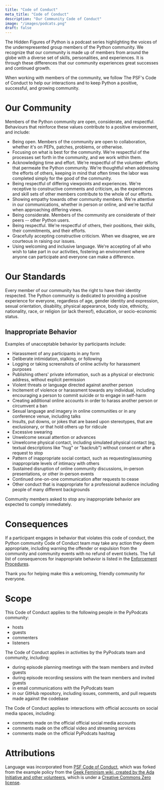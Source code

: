 ```yaml
---
title: "Code of Conduct"
meta_title: "Code of Conduct"
description: "Our Community Code of Conduct"
image: "/images/podcats.png"
draft: false
---
```



The Hidden Figures of Python is a podcast series highlighting the
voices of the underrepresented group members of the Python community. We recognize
that our community is made up of members from around the globe with a diverse set of
skills, personalities, and experiences. It is through these differences that our
community experiences great successes and continued growth.

When working with members of the community, we follow The PSF's Code of Conduct
to help our interactions and to keep Python a positive, successful, and
growing community.

# Our Community

Members of the Python community are open, considerate, and respectful. Behaviours
that reinforce these values contribute to a positive environment, and include:

- Being open. Members of the community are open to collaboration, whether it's on PEPs, patches, problems, or otherwise.
- Focusing on what is best for the community. We're respectful of the processes set forth in the community, and we work within them.
- Acknowledging time and effort. We're respectful of the volunteer efforts that permeate the Python community. We're thoughtful when addressing the efforts of others, keeping in mind that often times the labor was completed simply for the good of the community.
- Being respectful of differing viewpoints and experiences. We're receptive to constructive comments and criticism, as the experiences and skill sets of other members contribute to the whole of our efforts.
- Showing empathy towards other community members. We're attentive in our communications, whether in person or online, and we're tactful when approaching differing views.
- Being considerate. Members of the community are considerate of their peers -- other Python users.
- Being respectful. We're respectful of others, their positions, their skills, their commitments, and their efforts.
- Gracefully accepting constructive criticism. When we disagree, we are courteous in raising our issues.
- Using welcoming and inclusive language. We're accepting of all who wish to take part in our activities, fostering an environment where anyone can participate and everyone can make a difference.

# Our Standards

Every member of our community has the right to have their identity respected.
The Python community is dedicated to providing a positive experience for everyone,
regardless of age, gender identity and expression, sexual orientation, disability,
physical appearance, body size, ethnicity, nationality, race, or religion (or lack thereof),
education, or socio-economic status.

## Inappropriate Behavior

Examples of unacceptable behavior by participants include:

- Harassment of any participants in any form
- Deliberate intimidation, stalking, or following
- Logging or taking screenshots of online activity for harassment purposes
- Publishing others' private information, such as a physical or electronic address, without explicit permission
- Violent threats or language directed against another person
- Incitement of violence or harassment towards any individual, including encouraging a person to commit suicide or to engage in self-harm
- Creating additional online accounts in order to harass another person or circumvent a ban
- Sexual language and imagery in online communities or in any conference venue, including talks
- Insults, put downs, or jokes that are based upon stereotypes, that are exclusionary, or that hold others up for ridicule
- Excessive swearing
- Unwelcome sexual attention or advances
- Unwelcome physical contact, including simulated physical contact (eg, textual descriptions like "hug" or "backrub") without consent or after a request to stop
- Pattern of inappropriate social contact, such as requesting/assuming inappropriate levels of intimacy with others
- Sustained disruption of online community discussions, in-person presentations, or other in-person events
- Continued one-on-one communication after requests to cease
- Other conduct that is inappropriate for a professional audience including people of many different backgrounds 


Community members asked to stop any inappropriate behavior are expected to comply immediately.


# Consequences

If a participant engages in behavior that violates this code of conduct, the
Python community Code of Conduct team may take any action they deem appropriate,
including warning the offender or expulsion from the community and community events
with no refund of event tickets. The full list of consequences for inappropriate
behavior is listed in the [Enforcement Procedures](https://www.python.org/psf/conduct/enforcement/).

Thank you for helping make this a welcoming, friendly community for everyone.

# Scope

This Code of Conduct applies to the following people in the PyPodcats community:

- hosts
- guests
- commenters
- listeners

The Code of Conduct applies in activities by the PyPodcats team and community,
including:

- during episode planning meetings with the team members and invited guests
- during episode recording sessions with the team members and invited guests
- in email communications with the PyPodcats team
- in our GitHub repository, including issues, comments, and pull requests
  made against the codebase

The Code of Conduct applies to interactions with official accounts on social
media spaces, including:

- comments made on the official official social media accounts
- comments made on the official video and streaming services
- comments made on the official PyPodcats hashtag

# Attributions

Language was incorporated from [PSF Code of Conduct](https://www.python.org/psf/conduct/), which was 
forked from the example policy from the [Geek Feminism wiki, created by the Ada Initiative and other volunteers](https://www.python.org/psf/conduct/#:~:text=Geek%20Feminism%20wiki%2C%20created%20by%20the%20Ada%20Initiative%20and%20other%20volunteers),
which is under a [Creative Commons Zero license](https://creativecommons.org/publicdomain/zero/1.0/).


